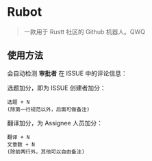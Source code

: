 # Rubot

> 一款用于 Rustt 社区的 Github 机器人。QWQ

## 使用方法

会自动检测 **审批者** 在 ISSUE 中的评论信息：

选题加分，即为 ISSUE 创建者加分：
```
选题 + N
(除第一行规范以外，后面可做备注)
```

翻译加分，为 Assignee 人员加分：
```
翻译 + N
文章数 + N
(除前两行外，其他可以自由备注)
```